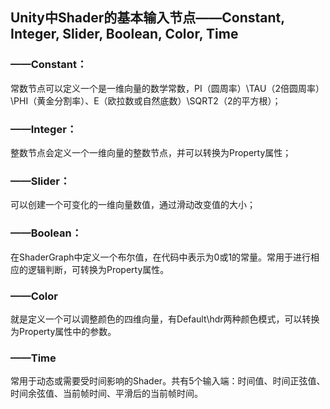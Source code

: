 ## Unity中Shader的基本输入节点——Constant, Integer, Slider, Boolean, Color, Time
### ——Constant：
常数节点可以定义一个是一维向量的数学常数，PI（圆周率）\TAU（2倍圆周率）\PHI（黄金分割率）、E（欧拉数或自然底数）\SQRT2（2的平方根）；
### ——Integer：
整数节点会定义一个一维向量的整数节点，并可以转换为Property属性；
### ——Slider：
可以创建一个可变化的一维向量数值，通过滑动改变值的大小；
### ——Boolean：
在ShaderGraph中定义一个布尔值，在代码中表示为0或1的常量。常用于进行相应的逻辑判断，可转换为Property属性。
### ——Color
就是定义一个可以调整颜色的四维向量，有Default\hdr两种颜色模式，可以转换为Property属性中的参数。
### ——Time
常用于动态或需要受时间影响的Shader。共有5个输入端：时间值、时间正弦值、时间余弦值、当前帧时间、平滑后的当前帧时间。
